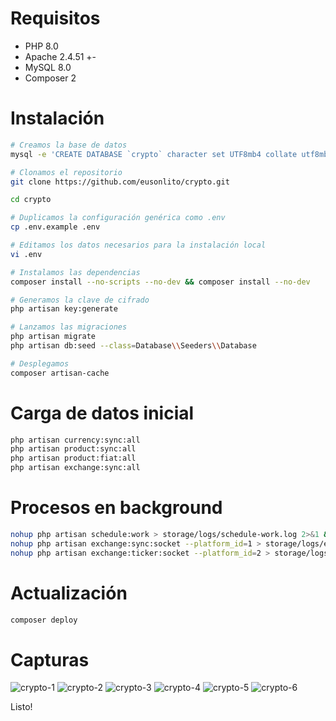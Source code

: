 # Requisitos

* PHP 8.0
* Apache 2.4.51 +-
* MySQL 8.0
* Composer 2

# Instalación

```bash
# Creamos la base de datos
mysql -e 'CREATE DATABASE `crypto` character set UTF8mb4 collate utf8mb4_bin;'

# Clonamos el repositorio
git clone https://github.com/eusonlito/crypto.git

cd crypto

# Duplicamos la configuración genérica como .env
cp .env.example .env

# Editamos los datos necesarios para la instalación local
vi .env

# Instalamos las dependencias
composer install --no-scripts --no-dev && composer install --no-dev

# Generamos la clave de cifrado
php artisan key:generate

# Lanzamos las migraciones
php artisan migrate
php artisan db:seed --class=Database\\Seeders\\Database

# Desplegamos
composer artisan-cache
````

# Carga de datos inicial

```bash
php artisan currency:sync:all
php artisan product:sync:all
php artisan product:fiat:all
php artisan exchange:sync:all
```

# Procesos en background

```bash
nohup php artisan schedule:work > storage/logs/schedule-work.log 2>&1 &
nohup php artisan exchange:sync:socket --platform_id=1 > storage/logs/exchange-sync-socket.log 2>&1 &
nohup php artisan exchange:ticker:socket --platform_id=2 > storage/logs/exchange-ticker-socket.log 2>&1 &
```

# Actualización

```bash
composer deploy
```

# Capturas

![crypto-1](https://user-images.githubusercontent.com/644551/140419472-b1da492f-2cbc-4a29-83b8-c194594ba9dc.png)
![crypto-2](https://user-images.githubusercontent.com/644551/140419495-575e4b66-8704-4111-8886-8b062453c04c.png)
![crypto-3](https://user-images.githubusercontent.com/644551/140419508-7632c08d-ef85-4dc7-a719-2b9eccab8e4e.png)
![crypto-4](https://user-images.githubusercontent.com/644551/140419549-9952fb2e-f07c-4ece-bbb4-7d27c37ed23c.png)
![crypto-5](https://user-images.githubusercontent.com/644551/140419926-651c16c1-bc2f-4c14-987b-d829d3cce79a.png)
![crypto-6](https://user-images.githubusercontent.com/644551/140419742-feb5bb67-29d9-4ff0-bc34-aed2bf98b063.png)

Listo!
